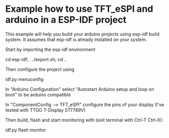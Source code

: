 # Example how to use TFT_eSPI and arduino in a ESP-IDF project

This example will help you build your arduino projects using esp-idf build system. It assumes that esp-idf is already installed on your system.

Start by importing the esp-idf environment

  cd esp-idf; . ./export.sh; cd ..

Then configure the project using

  idf.py menuconfig

In "Arduino Configuration" select "Autostart Arduino setup and loop on boot" to be arduino compatible

In "ComponentConfig --> TFT_eSPI" configure the pins of your display (I've tested with TTGO T-Display ST7789V)

Then build, flash and start monitoring with (exit terminal with Ctrl-T Ctrl-X):

  idf.py flash monitor
